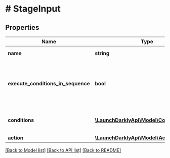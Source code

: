 # # StageInput

## Properties

Name | Type | Description | Notes
------------ | ------------- | ------------- | -------------
**name** | **string** | The stage name | [optional]
**execute_conditions_in_sequence** | **bool** | Whether to execute the conditions in sequence for the given stage | [optional]
**conditions** | [**\LaunchDarklyApi\Model\ConditionInput[]**](ConditionInput.md) | An array of conditions for the stage | [optional]
**action** | [**\LaunchDarklyApi\Model\ActionInput**](ActionInput.md) |  | [optional]

[[Back to Model list]](../../README.md#models) [[Back to API list]](../../README.md#endpoints) [[Back to README]](../../README.md)
